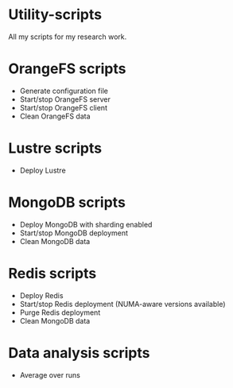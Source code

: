 # Utility-scripts
All my scripts for my research work.

# OrangeFS scripts
- Generate configuration file
- Start/stop OrangeFS server
- Start/stop OrangeFS client
- Clean OrangeFS data

# Lustre scripts
- Deploy Lustre

# MongoDB scripts
- Deploy MongoDB with sharding enabled
- Start/stop MongoDB deployment
- Clean MongoDB data

# Redis scripts
- Deploy Redis
- Start/stop Redis deployment (NUMA-aware versions available)
- Purge Redis deployment
- Clean MongoDB data

# Data analysis scripts
- Average over runs
